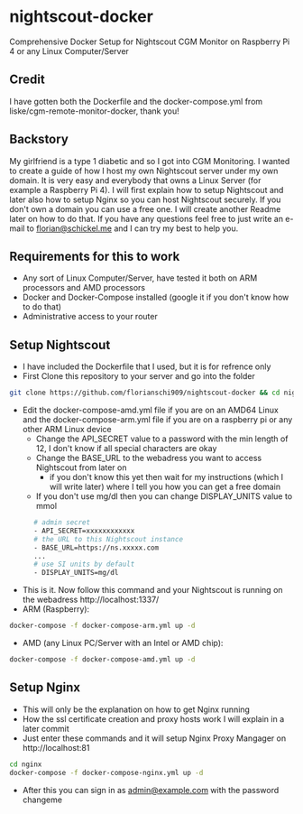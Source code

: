 # nightscout-docker
Comprehensive Docker Setup for Nightscout CGM Monitor on Raspberry Pi 4 or any Linux Computer/Server

## Credit
I have gotten both the Dockerfile and the docker-compose.yml from liske/cgm-remote-monitor-docker, thank you!

## Backstory
My girlfriend is a type 1 diabetic and so I got into CGM Monitoring.
I wanted to create a guide of how I host my own Nightscout server under my own domain.
It is very easy and everybody that owns a Linux Server (for example a Raspberry Pi 4).
I will first explain how to setup Nightscout and later also how to setup Nginx so you can host Nightscout securely. If you don't own a domain you can use a free one. I will create another Readme later on how to do that. If you have any questions feel free to just write an e-mail to florian@schickel.me and I can try my best to help you.

## Requirements for this to work

* Any sort of Linux Computer/Server, have tested it both on ARM processors and AMD processors
* Docker and Docker-Compose installed (google it if you don't know how to do that)
* Administrative access to your router

## Setup Nightscout

* I have included the Dockerfile that I used, but it is for refrence only
* First Clone this repository to your server and go into the folder
```sh
git clone https://github.com/florianschi909/nightscout-docker && cd nightscout-docker
```
* Edit the docker-compose-amd.yml file if you are on an AMD64 Linux and the docker-compose-arm.yml file if you are on a raspberry pi or any other ARM Linux device
    * Change the API_SECRET value to a password with the min length of 12, I don't know if all special characters are okay
    * Change the BASE_URL to the webadress you want to access Nightscout from later on 
        * if you don't know this yet then wait for my instructions (which I will write later) where I tell you how you can get a free domain
    * If you don't use mg/dl then you can change DISPLAY_UNITS value to mmol
```Dockerfile
      # admin secret
      - API_SECRET=xxxxxxxxxxxx
      # the URL to this Nightscout instance
      - BASE_URL=https://ns.xxxxx.com
      ...
      # use SI units by default
      - DISPLAY_UNITS=mg/dl
```
* This is it. Now follow this command and your Nightscout is running on the webadress http://localhost:1337/
* ARM (Raspberry):
```sh
docker-compose -f docker-compose-arm.yml up -d
```
* AMD (any Linux PC/Server with an Intel or AMD chip):
```sh
docker-compose -f docker-compose-amd.yml up -d
```

## Setup Nginx

* This will only be the explanation on how to get Nginx running
* How the ssl certificate creation and proxy hosts work I will explain in a later commit
* Just enter these commands and it will setup Nginx Proxy Mangager on http://localhost:81
```sh
cd nginx
docker-compose -f docker-compose-nginx.yml up -d
```
* After this you can sign in as admin@example.com with the password changeme